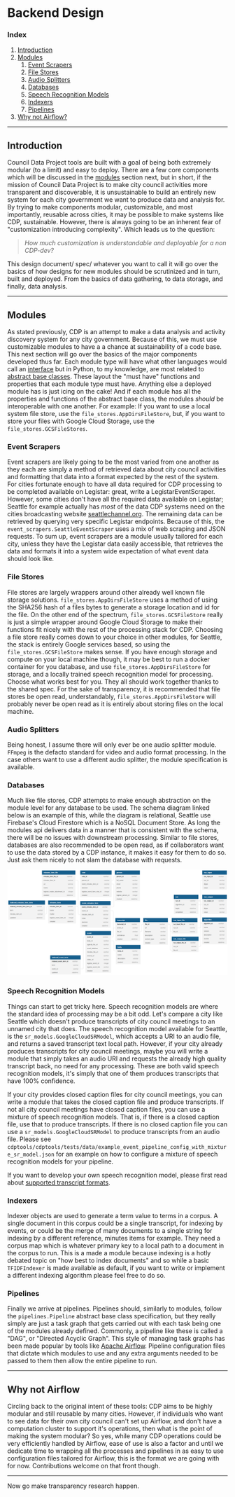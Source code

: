 # Backend Design
### Index
1. [Introduction](#id1)
2. [Modules](#id3)
    1. [Event Scrapers](#id4)
    2. [File Stores](#id5)
    3. [Audio Splitters](#id6)
    4. [Databases](#id7)
    5. [Speech Recognition Models](#speech-recognition-models)
    6. [Indexers](#id8)
    7. [Pipelines](#id9)
3. [Why not Airflow?](#id10)

---
## Introduction
Council Data Project tools are built with a goal of being both extremely modular (to a limit) and easy to deploy.
There are a few core components which will be discussed in the [modules](#modules) section next, but in short, if the
mission of Council Data Project is to make city council activities more transparent and discoverable, it is
unsustainable to build an entirely new system for each city government we want to produce data and analysis for. By
trying to make components modular, customizable, and most importantly, reusable across cities, it may be possible to
make systems like CDP, sustainable. However, there is always going to be an inherent fear of "customization introducing
complexity". Which leads us to the question:

> *How much customization is understandable and deployable for a non CDP-dev?*

This design document/ spec/ whatever you want to call it will go over the basics of how designs for new modules should
be scrutinized and in turn, built and deployed. From the basics of data gathering, to data storage, and finally,
data analysis.

---
## Modules
As stated previously, CDP is an attempt to make a data analysis and activity discovery system for any city government.
Because of this, we must use customizable modules to have a a chance at sustainability of a code base. This next
section will go over the basics of the major components developed thus far. Each module type will have what other
languages would call an [interface](https://www.w3schools.com/java/java_interface.asp) but in Python, to my knowledge,
are most related to [abstract base classes](https://docs.python.org/3/library/abc.html). These layout the "must have"
functions and properties that each module type must have. Anything else a deployed module has is just icing on the cake!
And if each module has all the properties and functions of the abstract base class, the modules *should* be
interoperable with one another. For example: If you want to use a local system file store, use the
`file_stores.AppDirsFileStore`, but, if you want to store your files with Google Cloud Storage, use the
`file_stores.GCSFileStores`.

### Event Scrapers
Event scrapers are likely going to be the most varied from one another as they each are simply a method of retrieved
data about city council activities and formatting that data into a format expected by the rest of the system. For cities
fortunate enough to have all data required for CDP processing to be completed available on Legistar: great, write a
LegistarEventScraper. However, some cities don't have all the required data available on Legistar; Seattle for example
actually has *most* of the data CDP systems need on the cities broadcasting website
[seattlechannel.org](http://www.seattlechannel.org). The remaining data can be retrieved by querying very specific
Legistar endpoints. Because of this, the `event_scrapers.SeattleEventScraper` uses a mix of web scraping and JSON
requests. To sum up, event scrapers are a module usually tailored for each city, unless they have the Legistar data
easily accessible, that retrieves the data and formats it into a system wide expectation of what event data should look
like.

### File Stores
File stores are largely wrappers around other already well known file storage solutions. `file_stores.AppDirsFileStore`
uses a method of using the SHA256 hash of a files bytes to generate a storage location and id for the file.
On the other end of the spectrum, `file_stores.GCSFileStore` really is just a simple wrapper around Google Cloud
Storage to make their functions fit nicely with the rest of the processing stack for CDP. Choosing a file store really
comes down to your choice in other modules, for Seattle, the stack is entirely Google services based, so using the
`file_stores.GCSFileStore` makes sense. If you have enough storage and compute on your local machine though, it may be
best to run a docker container for you database, and use `file_stores.AppDirsFileStore` for storage, and a locally
trained speech recognition model for processing. Choose what works best for you. They all should work together thanks
to the shared spec. For the sake of transparency, it is recommended that file stores be open read, understandably,
`file_stores.AppDirsFileStore` will probably never be open read as it is entirely about storing files on the local
machine.

### Audio Splitters
Being honest, I assume there will only ever be one audio splitter module. `FFmpeg` is the defacto standard for video and
audio format processing. In the case others want to use a different audio splitter, the module specification is
available.

### Databases
Much like file stores, CDP attempts to make enough abstraction on the module level for any database to be used. The
schema diagram linked below is an example of this, while the diagram is relational, Seattle use Firebase's Cloud
Firestore which is a NoSQL Document Store. As long the modules api delivers data in a manner that is consistent with the
schema, there will be no issues with downstream processing. Similar to file stores, databases are also recommended to be
open read, as if collaborators want to use the data stored by a CDP instance, it makes it easy for them to do so. Just
ask them nicely to not slam the database with requests.

![Database Schema Diagram](resources/database_diagram.png)

### Speech Recognition Models
Things can start to get tricky here. Speech recognition models are where the standard idea of processing may be a bit
odd. Let's compare a city like Seattle which doesn't produce transcripts of city council meetings to an unnamed city
that does. The speech recognition model available for Seattle, is the `sr_models.GoogleCloudSRModel`, which accepts
a URI to an audio file, and returns a saved transcript text local path. However, if your city already produces
transcripts for city council meetings, maybe you will write a module that simply takes an audio URI and requests the
already high quality transcript back, no need for any processing. These are both valid speech recognition models, it's
simply that one of them produces transcripts that have 100% confidence.

If your city provides closed caption files for city council meetings, you can write a module that takes the closed caption
file and produce transcripts. If not all city council meetings have closed caption files, you can use a mixture of speech
recognition models. That is, if there is a closed caption file, use that to produce transcripts. If there is no closed
caption file you can use a `sr_models.GoogleCloudSRModel` to produce transcripts from an audio file. Please see
`cdptools/cdptools/tests/data/example_event_pipeline_config_with_mixture_sr_model.json` for an example on how
to configure a mixture of speech recognition models for your pipeline.

If you want to develop your own speech recognition model, please first read about
[supported transcript formats](transcript_formats.html).

### Indexers
Indexer objects are used to generate a term value to terms in a corpus. A single document in this corpus could be a
single transcript, for indexing by events, or could be the merge of many documents to a single string for indexing by
a different reference, minutes items for example. They need a corpus map which is whatever primary key to a local path
to a document in the corpus to run. This is a made a module because indexing is a hotly debated topic on "how best to
index documents" and so while a basic `TFIDFIndexer` is made available as default, if you want to write or implement a
different indexing algorithm please feel free to do so.

### Pipelines
Finally we arrive at pipelines. Pipelines should, similarly to modules, follow the `pipelines.Pipeline` abstract base
class specification, but they really simply are just a task graph that gets carried out with each task being one of the
modules already defined. Commonly, a pipeline like these is called a "DAG", or "Directed Acyclic Graph". This style of
managing task graphs has been made popular by tools like [Apache Airflow](https://github.com/apache/airflow). Pipeline
configuration files that dictate which modules to use and any extra arguments needed to be passed to them then allow the
entire pipeline to run.

---
## Why not Airflow
Circling back to the original intent of these tools: CDP aims to be highly modular and still reusable by many cities.
However, if individuals who want to see data for their own city council can't set up Airflow, and don't have a
computation cluster to support it's operations, then what is the point of making the system modular? So yes, while many
CDP operations could be very efficiently handled by Airflow, ease of use is also a factor and until we dedicate time to
wrapping all the processes and pipelines in as easy to use configuration files tailored for Airflow, this is the format
we are going with for now. Contributions welcome on that front though.

---
Now go make transparency research happen.
